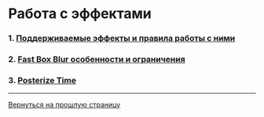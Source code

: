 # **Работа с эффектами**

### 1. [Поддерживаемые эффекты и правила работы с ними](supported_effects.md)
### 2. [Fast Box Blur особенности и ограничения](fast_box_blur.md)
### 3. [Posterize Time](posterize_time.md)

---

[Вернуться на прошлую страницу](user-guide.md)